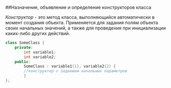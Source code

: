 ##Назначение, объявление и определение конструкторов класса

*Конструктор* - это метод класса, выполняющийся автоматически в момент создания объекта. Применяется для задания полям объекта своих начальных значений, а также для проведения при инициализации каких-либо других действий. 
```cpp
class SomeClass {
	private:
		int variable1;
		int variable2;
	public:
		SomeClass : variable1(1), variable2(2) {
		//конструктор c заданием начальных параметров	
		}	
};
```